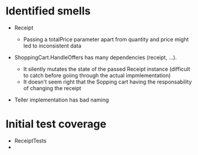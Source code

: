 # Identified smells

- Receipt
  - Passing a totalPrice parameter apart from quantity and price might led to inconsistent data

- ShoppingCart.HandleOffers has many dependencies (receipt, ...). 
  - It silently mutates the state of the passed Receipt instance (difficult to catch before goiing through the actual impmlementation)
  - It doesn't seem right that the Sopping cart having the responsability of changing the receipt
- Teller implementation has bad naming

# Initial test coverage 
- ReceiptTests
- 